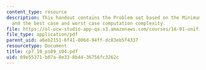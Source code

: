 ```yaml
---
content_type: resource
description: This handout contains the Problem set based on the Minimum Spanning Tree
  and the best case and worst case computation complexity.
file: https://ol-ocw-studio-app-qa.s3.amazonaws.com/courses/16-01-unified-engineering-i-ii-iii-iv-fall-2005-spring-2006/69e55371b07a8e338b4436756fc3262c_cp7_10_ps09_s04.pdf
file_type: application/pdf
parent_uid: a6eb2151-6f41-806d-94ff-dc83eb5f4337
resourcetype: Document
title: cp7_10_ps09_s04.pdf
uid: 69e55371-b07a-8e33-8b44-36756fc3262c
---
```

